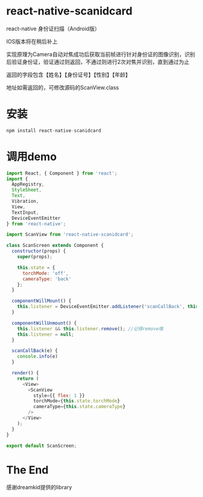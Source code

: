 # react-native-scanidcard
react-native 身份证扫描（Android版）

IOS版本将在稍后补上

实现原理为Camera自动对焦成功后获取当前帧进行针对身份证的图像识别，识别后验证身份证，验证通过则返回，不通过则进行2次对焦并识别，直到通过为止

返回的字段包含【姓名】【身份证号】【性别】【年龄】

地址如需返回的，可修改源码的ScanView.class

# 安装
```javascript 
npm install react-native-scanidcard
```

# 调用demo
```javascript
import React, { Component } from 'react';
import {
  AppRegistry,
  StyleSheet,
  Text,
  Vibration,
  View,
  TextInput,
  DeviceEventEmitter
} from 'react-native';

import ScanView from 'react-native-scanidcard';

class ScanScreen extends Component {
  constructor(props) {
    super(props);

    this.state = {
      torchMode: 'off',
      cameraType: 'back'
    };
  }

  componentWillMount() {
    this.listener = DeviceEventEmitter.addListener('scanCallBack', this.scanCallBack.bind(this)); //对应了原生端的名字
  }

  componentWillUnmount() {
    this.listener && this.listener.remove(); //记得remove哦
    this.listener = null;
  }

  scanCallBack(e) {
    console.info(e)
  }

  render() {
    return (
      <View>
        <ScanView 
          style={{ flex: 1 }}
          torchMode={this.state.torchMode}
          cameraType={this.state.cameraType}
        />
      </View>
    );
  }
}

export default ScanScreen;
```
# The End
感谢dreamkid提供的library
